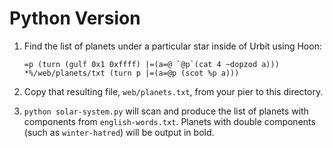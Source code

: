 # Python Version

1.  Find the list of planets under a particular star inside of Urbit using Hoon:

        =p (turn (gulf 0x1 0xffff) |=(a=@ `@p`(cat 4 ~dopzod a)))
        *%/web/planets/txt (turn p |=(a=@p (scot %p a)))

2.  Copy that resulting file, `web/planets.txt`, from your pier to this directory.

3.  `python solar-system.py` will scan and produce the list of planets with components from `english-words.txt`.  Planets with double components (such as `winter-hatred`) will be output in bold.

